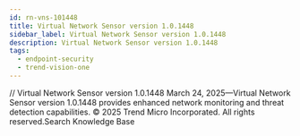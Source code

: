 ```yaml
---
id: rn-vns-101448
title: Virtual Network Sensor version 1.0.1448
sidebar_label: Virtual Network Sensor version 1.0.1448
description: Virtual Network Sensor version 1.0.1448
tags:
  - endpoint-security
  - trend-vision-one
---
```


/*<![CDATA[*/ $('#title').html($('meta[name=map-description]').attr('content')); /*]]>*/ Virtual Network Sensor version 1.0.1448 March 24, 2025—Virtual Network Sensor version 1.0.1448 provides enhanced network monitoring and threat detection capabilities. © 2025 Trend Micro Incorporated. All rights reserved.Search Knowledge Base